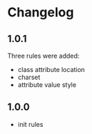 # Changelog

## 1.0.1
Three rules were added:
- class attribute location
- charset
- attribute value style

## 1.0.0
- init rules
